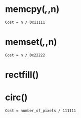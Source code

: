 

# memcpy(_,_,n)

    Cost = n / 0x11111

# memset(_,_,n)

    Cost = n / 0x22222

# rectfill()
# circ()

    Cost = number_of_pixels / 111111

